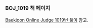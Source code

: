 ### BOJ_1019 책 페이지

[Baekjoon Online Judge 1019번 풀이](https://www.slideshare.net/Baekjoon/baekjoon-online-judge-1019) 참고.